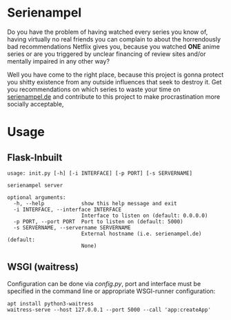 # Serienampel
Do you have the problem of having watched every series you know of, having virtually no real friends you can complain to about the horrendously bad recommendations Netflix gives you, because you watched **ONE** anime series or are you triggered by unclear financing of review sites and/or mentally impaired in any other way?

Well you have come to the right place, because this project is gonna protect you shitty existence from any outside influences that seek to destroy it. Get you recommendations on which series to waste your time on [serienampel.de](https://serienampel.de) and contribute to this project to make procrastination more socially acceptable,

# Usage
## Flask-Inbuilt

    usage: init.py [-h] [-i INTERFACE] [-p PORT] [-s SERVERNAME]
    
    serienampel server
    
    optional arguments:
      -h, --help            show this help message and exit
      -i INTERFACE, --interface INTERFACE
                            Interface to listen on (default: 0.0.0.0)
      -p PORT, --port PORT  Port to listen on (default: 5000)
      -s SERVERNAME, --servername SERVERNAME
                            External hostname (i.e. serienampel.de) (default:
                            None)

## WSGI (waitress)
Configuration can be done via *config.py*, port and interface must be specified in the command line or appropriate WSGI-runner configuration:

    apt install python3-waitress
    waitress-serve --host 127.0.0.1 --port 5000 --call 'app:createApp'
